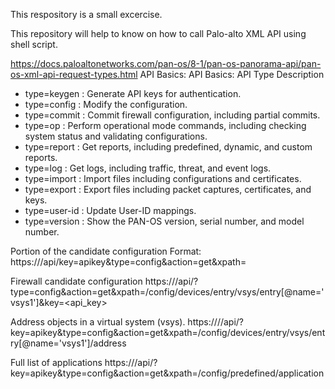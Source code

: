 This respository is a small excercise. 

This repository will help to know on how to call Palo-alto XML API using shell script. 

https://docs.paloaltonetworks.com/pan-os/8-1/pan-os-panorama-api/pan-os-xml-api-request-types.html 
API Basics:
API Basics: API Type Description 
- type=keygen : Generate API keys for authentication.
- type=config   : Modify the configuration.
- type=commit   : Commit firewall configuration, including partial commits.
- type=op       : Perform operational mode commands, including checking system status and validating configurations.
- type=report   : Get reports, including predefined, dynamic, and custom reports.
- type=log      : Get logs, including traffic, threat, and event logs.
- type=import   : Import files including configurations and certificates.
- type=export   : Export files including packet captures, certificates, and keys.
- type=user-id  : Update User-ID mappings.
- type=version  : Show the PAN-OS version, serial number, and model number.

Portion of the candidate configuration Format: https:///api/key=apikey&type=config&action=get&xpath=

Firewall candidate configuration https:///api/?type=config&action=get&xpath=/config/devices/entry/vsys/entry[@name='vsys1']&key=<api_key>

Address objects in a virtual system (vsys). https:////api/?key=apikey&type=config&action=get&xpath=/config/devices/entry/vsys/entry[@name='vsys1']/address

Full list of applications https:///api/?key=apikey&type=config&action=get&xpath=/config/predefined/application
